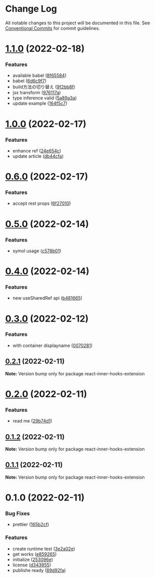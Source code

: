 # Change Log

All notable changes to this project will be documented in this file.
See [Conventional Commits](https://conventionalcommits.org) for commit guidelines.

# [1.1.0](https://github.com/tkow/react-inner-hooks-extension/compare/v1.0.0...v1.1.0) (2022-02-18)


### Features

* available babel ([8f65584](https://github.com/tkow/react-inner-hooks-extension/commit/8f65584faca369afbee837a6d05de516fd691a6f))
* babel ([6d6c9f7](https://github.com/tkow/react-inner-hooks-extension/commit/6d6c9f79515fab6827a48d3721593cfde3dd6fc4))
* build方法の切り替え ([9f2bb8f](https://github.com/tkow/react-inner-hooks-extension/commit/9f2bb8fe2900a99c1a0a9543e2eb416fd1924350))
* jsx transform ([976117a](https://github.com/tkow/react-inner-hooks-extension/commit/976117aa87b6829a8437de57b137a85aebb9e6fa))
* type inference valid ([5a89a3a](https://github.com/tkow/react-inner-hooks-extension/commit/5a89a3a5ffb3a84d96f0266c21e71bc0cf0ea2c3))
* update example ([164f5c7](https://github.com/tkow/react-inner-hooks-extension/commit/164f5c711f48d344cd7760b76bb40906d6209574))





# [1.0.0](https://github.com/tkow/react-inner-hooks-extension/compare/v0.6.0...v1.0.0) (2022-02-17)


### Features

* enhance ref ([24e654c](https://github.com/tkow/react-inner-hooks-extension/commit/24e654c623a9f2cc18fd0133dc3580cd18b51ada))
* update article ([db44cfa](https://github.com/tkow/react-inner-hooks-extension/commit/db44cfaaa729714320421ea4c80c5dea494b10e2))





# [0.6.0](https://github.com/tkow/react-inner-hooks-extension/compare/v0.5.0...v0.6.0) (2022-02-17)


### Features

* accept rest props ([6f27010](https://github.com/tkow/react-inner-hooks-extension/commit/6f27010d045aef4cf5adf8ad9124610d3589fab6))





# [0.5.0](https://github.com/tkow/react-inner-hooks-extension/compare/v0.4.0...v0.5.0) (2022-02-14)


### Features

* symol usage ([c578b01](https://github.com/tkow/react-inner-hooks-extension/commit/c578b01a0cb974d1b89af65b43acee38fd8c357d))





# [0.4.0](https://github.com/tkow/react-inner-hooks-extension/compare/v0.3.0...v0.4.0) (2022-02-14)


### Features

* new useSharedRef api ([b481665](https://github.com/tkow/react-inner-hooks-extension/commit/b481665bffa2f6a86f5a9b445051632571170a01))





# [0.3.0](https://github.com/tkow/react-inner-hooks-extension/compare/v0.2.1...v0.3.0) (2022-02-12)


### Features

* with container displayname ([0070281](https://github.com/tkow/react-inner-hooks-extension/commit/0070281e1afa00af15d3f20b8bc7e37efd577da0))





## [0.2.1](https://github.com/tkow/react-inner-hooks-extension/compare/v0.2.0...v0.2.1) (2022-02-11)

**Note:** Version bump only for package react-inner-hooks-extension





# [0.2.0](https://github.com/tkow/react-inner-hooks-extension/compare/v0.1.2...v0.2.0) (2022-02-11)


### Features

* read me ([29b74d1](https://github.com/tkow/react-inner-hooks-extension/commit/29b74d197c80291ff5dabf74be2ca1887caad1bf))





## [0.1.2](https://github.com/tkow/react-inner-hooks-extension/compare/v0.1.1...v0.1.2) (2022-02-11)

**Note:** Version bump only for package react-inner-hooks-extension





## [0.1.1](https://github.com/tkow/react-inner-hooks-extension/compare/v0.1.0...v0.1.1) (2022-02-11)

**Note:** Version bump only for package react-inner-hooks-extension





# 0.1.0 (2022-02-11)


### Bug Fixes

* prettier ([165b2cf](https://github.com/tkow/react-inner-hooks-extension/commit/165b2cf553c8f1236ea5f69b37f083b8c436011e))


### Features

* create runtime test ([3e2a02e](https://github.com/tkow/react-inner-hooks-extension/commit/3e2a02e71e50a8a2f4a75ddfc249b77bbf56da31))
* get works ([e859265](https://github.com/tkow/react-inner-hooks-extension/commit/e859265b27b91f52c0d0b7d28e90896c7c46bd88))
* initialize ([253096e](https://github.com/tkow/react-inner-hooks-extension/commit/253096e101a264e82024f4f3ad21bedd6ab894ea))
* license ([d343955](https://github.com/tkow/react-inner-hooks-extension/commit/d343955c852d725e9b2594a1f72695a77c61ff86))
* publishe ready ([89d92fa](https://github.com/tkow/react-inner-hooks-extension/commit/89d92fabf9959f2f028eff5b121f0357380ac504))
